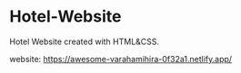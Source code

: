 # Hotel-Website

Hotel Website created with HTML&CSS.

website: https://awesome-varahamihira-0f32a1.netlify.app/
